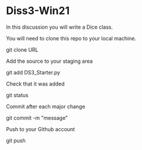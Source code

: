 # Diss3-Win21

In this discussion you will write a Dice class.

You will need to clone this repo to your local machine.

git clone URL

Add the source to your staging area

git add DS3_Starter.py

Check that it was added

git status

Commit after each major change

git commit -m "message"

Push to your Github account

git push
